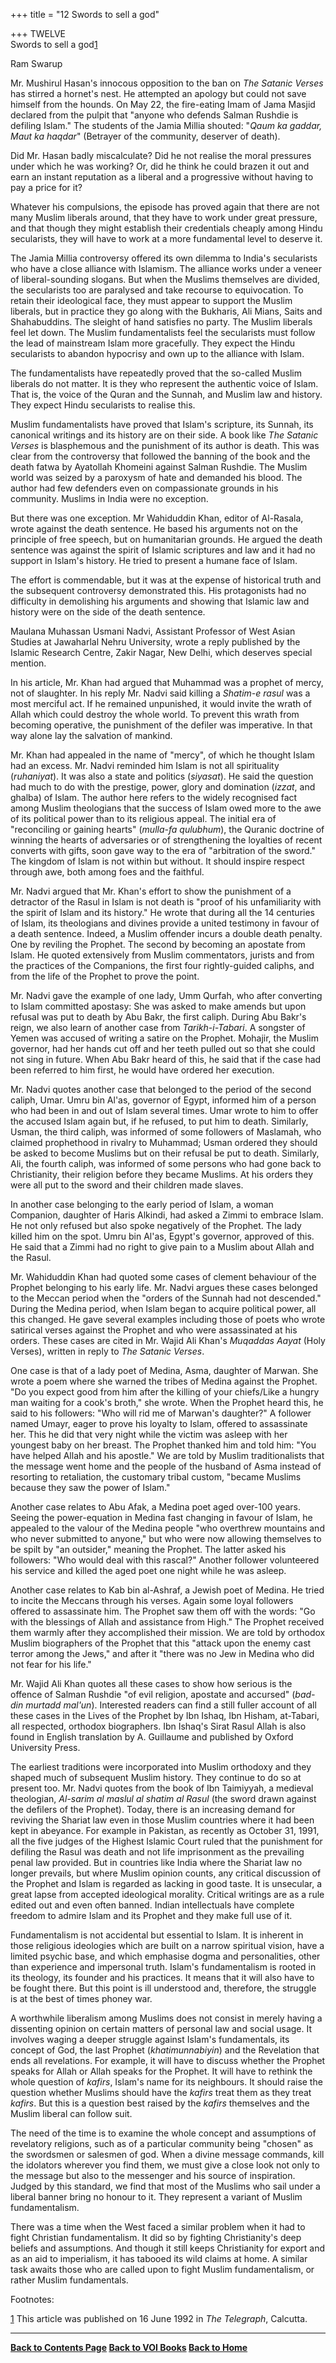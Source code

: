 +++
title = "12 Swords to sell a god"

+++
TWELVE  
Swords to sell a god[1](#1)

Ram Swarup

Mr. Mushirul Hasan's innocous opposition to the ban on *The Satanic
Verses* has stirred a hornet's nest. He attempted an apology but could
not save himself from the hounds. On May 22, the fire-eating Imam of
Jama Masjid declared from the pulpit that "anyone who defends Salman
Rushdie is defiling Islam." The students of the Jamia Millia shouted:
"*Qaum ka gaddar, Maut ka haqdar*" (Betrayer of the community, deserver
of death).

Did Mr. Hasan badly miscalculate? Did he not realise the moral pressures
under which he was working? Or, did he think he could brazen it out and
earn an instant reputation as a liberal and a progressive without having
to pay a price for it?

Whatever his compulsions, the episode has proved again that there are
not many Muslim liberals around, that they have to work under great
pressure, and that though they might establish their credentials cheaply
among Hindu secularists, they will have to work at a more fundamental
level to deserve it.

The Jamia Millia controversy offered its own dilemma to India's
secularists who have a close alliance with Islamism. The alliance works
under a veneer of liberal-sounding slogans. But when the Muslims
themselves are divided, the secularists too are paralysed and take
recourse to equivocation. To retain their ideological face, they must
appear to support the Muslim liberals, but in practice they go along
with the Bukharis, Ali Mians, Saits and Shahabuddins. The sleight of
hand satisfies no party. The Muslim liberals feel let down. The Muslim
fundamentalists feel the secularists must follow the lead of mainstream
Islam more gracefully. They expect the Hindu secularists to abandon
hypocrisy and own up to the alliance with Islam.

The fundamentalists have repeatedly proved that the so-called Muslim
liberals do not matter. It is they who represent the authentic voice of
Islam. That is, the voice of the Quran and the Sunnah, and Muslim law
and history. They expect Hindu secularists to realise this.

Muslim fundamentalists have proved that Islam's scripture, its Sunnah,
its canonical writings and its history are on their side. A book like
*The Satanic Verses* is blasphemous and the punishment of its author is
death. This was clear from the controversy that followed the banning of
the book and the death fatwa by Ayatollah Khomeini against Salman
Rushdie. The Muslim world was seized by a paroxysm of hate and demanded
his blood. The author had few defenders even on compassionate grounds in
his community. Muslims in India were no exception.

But there was one exception. Mr Wahiduddin Khan, editor of Al-Rasala,
wrote against the death sentence. He based his arguments not on the
principle of free speech, but on humanitarian grounds. He argued the
death sentence was against the spirit of Islamic scriptures and law and
it had no support in Islam's history. He tried to present a humane face
of Islam.

The effort is commendable, but it was at the expense of historical truth
and the subsequent controversy demonstrated this. His protagonists had
no difficulty in demolishing his arguments and showing that Islamic law
and history were on the side of the death sentence.

Maulana Muhassan Usmani Nadvi, Assistant Professor of West Asian Studies
at Jawaharlal Nehru University, wrote a reply published by the Islamic
Research Centre, Zakir Nagar, New Delhi, which deserves special mention.

In his article, Mr. Khan had argued that Muhammad was a prophet of
mercy, not of slaughter. In his reply Mr. Nadvi said killing a *Shatim-e
rasul* was a most merciful act. If he remained unpunished, it would
invite the wrath of Allah which could destroy the whole world. To
prevent this wrath from becoming operative, the punishment of the
defiler was imperative. In that way alone lay the salvation of mankind.

Mr. Khan had appealed in the name of "mercy", of which he thought Islam
had an excess. Mr. Nadvi reminded him Islam is not all spirituality
(*ruhaniyat*). It was also a state and politics (*siyasat*). He said the
question had much to do with the prestige, power, glory and domination
(*izzat*, and ghalba) of Islam. The author here refers to the widely
recognised fact among Muslim theologians that the success of Islam owed
more to the awe of its political power than to its religious appeal. The
initial era of "reconciling or gaining hearts" (*mulla-fa qulubhum*),
the Quranic doctrine of winning the hearts of adversaries or of
strengthening the loyalties of recent converts with gifts, soon gave way
to the era of "arbitration of the sword." The kingdom of Islam is not
within but without. It should inspire respect through awe, both among
foes and the faithful.

Mr. Nadvi argued that Mr. Khan's effort to show the punishment of a
detractor of the Rasul in Islam is not death is "proof of his
unfamiliarity with the spirit of Islam and its history." He wrote that
during all the 14 centuries of Islam, its theologians and divines
provide a united testimony in favour of a death sentence. Indeed, a
Muslim offender incurs a double death penalty. One by reviling the
Prophet. The second by becoming an apostate from Islam. He quoted
extensively from Muslim commentators, jurists and from the practices of
the Companions, the first four rightly-guided caliphs, and from the life
of the Prophet to prove the point.

Mr. Nadvi gave the example of one lady, Umm Qurfah, who after converting
to Islam committed apostasy: She was asked to make amends but upon
refusal was put to death by Abu Bakr, the first caliph. During Abu
Bakr's reign, we also learn of another case from *Tarikh-i-Tabari*. A
songster of Yemen was accused of writing a satire on the Prophet.
Mohajir, the Muslim governor, had her hands cut off and her teeth pulled
out so that she could not sing in future. When Abu Bakr heard of this,
he said that if the case had been referred to him first, he would have
ordered her execution.

Mr. Nadvi quotes another case that belonged to the period of the second
caliph, Umar. Umru bin Al'as, governor of Egypt, informed him of a
person who had been in and out of Islam several times. Umar wrote to him
to offer the accused Islam again but, if he refused, to put him to
death. Similarly, Usman, the third caliph, was informed of some
followers of Maslamah, who claimed prophethood in rivalry to Muhammad;
Usman ordered they should be asked to become Muslims but on their
refusal be put to death. Similarly, Ali, the fourth caliph, was informed
of some persons who had gone back to Christianity, their religion before
they became Muslims. At his orders they were all put to the sword and
their children made slaves.

In another case belonging to the early period of Islam, a woman
Companion, daughter of Haris Alkindi, had asked a Zimmi to embrace
Islam. He not only refused but also spoke negatively of the Prophet. The
lady killed him on the spot. Umru bin Al'as, Egypt's governor, approved
of this. He said that a Zimmi had no right to give pain to a Muslim
about Allah and the Rasul.

Mr. Wahiduddin Khan had quoted some cases of clement behaviour of the
Prophet belonging to his early life. Mr. Nadvi argues these cases
belonged to the Meccan period when the "orders of the Sunnah had not
descended." During the Medina period, when Islam began to acquire
political power, all this changed. He gave several examples including
those of poets who wrote satirical verses against the Prophet and who
were assassinated at his orders. These cases are cited in Mr. Wajid Ali
Khan's *Muqaddas Aayat* (Holy Verses), written in reply to *The Satanic
Verses*.

One case is that of a lady poet of Medina, Asma, daughter of Marwan. She
wrote a poem where she warned the tribes of Medina against the Prophet.
"Do you expect good from him after the killing of your chiefs/Like a
hungry man waiting for a cook's broth," she wrote. When the Prophet
heard this, he said to his followers: "Who will rid me of Marwan's
daughter?" A follower named Umayr, eager to prove his loyalty to Islam,
offered to assassinate her. This he did that very night while the victim
was asleep with her youngest baby on her breast. The Prophet thanked him
and told him: "You have helped Allah and his apostle." We are told by
Muslim traditionalists that the message went home and the people of the
husband of Asma instead of resorting to retaliation, the customary
tribal custom, "became Muslims because they saw the power of Islam."

Another case relates to Abu Afak, a Medina poet aged over-100 years.
Seeing the power-equation in Medina fast changing in favour of Islam, he
appealed to the valour of the Medina people "who overthrew mountains and
who never submitted to anyone," but who were now allowing themselves to
be spilt by "an outsider," meaning the Prophet. The latter asked his
followers: "Who would deal with this rascal?" Another follower
volunteered his service and killed the aged poet one night while he was
asleep.

Another case relates to Kab bin al-Ashraf, a Jewish poet of Medina. He
tried to incite the Meccans through his verses. Again some loyal
followers offered to assassinate him. The Prophet saw them off with the
words: "Go with the blessings of Allah and assistance from High." The
Prophet received them warmly after they accomplished their mission. We
are told by orthodox Muslim biographers of the Prophet that this "attack
upon the enemy cast terror among the Jews," and after it "there was no
Jew in Medina who did not fear for his life."

Mr. Wajid Ali Khan quotes all these cases to show how serious is the
offence of Salman Rushdie "of evil religion, apostate and accursed"
(*bad-din murtadd mal'un*). Interested readers can find a still fuller
account of all these cases in the Lives of the Prophet by Ibn Ishaq, Ibn
Hisham, at-Tabari, all respected, orthodox biographers. Ibn Ishaq's
Sirat Rasul Allah is also found in English translation by A. Guillaume
and published by Oxford University Press.

The earliest traditions were incorporated into Muslim orthodoxy and they
shaped much of subsequent Muslim history. They continue to do so at
present too. Mr. Nadvi quotes from the book of Ibn Taimiyyah, a medieval
theologian, *Al-sarim al maslul al shatim al Rasul* (the sword drawn
against the defilers of the Prophet). Today, there is an increasing
demand for reviving the Shariat law even in those Muslim countries where
it had been kept in abeyance. For example in Pakistan, as recently as
October 31, 1991, all the five judges of the Highest Islamic Court ruled
that the punishment for defiling the Rasul was death and not life
imprisonment as the prevailing penal law provided. But in countries like
India where the Shariat law no longer prevails, but where Muslim opinion
counts, any critical discussion of the Prophet and Islam is regarded as
lacking in good taste. It is unsecular, a great lapse from accepted
ideological morality. Critical writings are as a rule edited out and
even often banned. Indian intellectuals have complete freedom to admire
Islam and its Prophet and they make full use of it.

Fundamentalism is not accidental but essential to Islam. It is inherent
in those religious ideologies which are built on a narrow spiritual
vision, have a limited psychic base, and which emphasise dogma and
personalities, other than experience and impersonal truth. Islam's
fundamentalism is rooted in its theology, its founder and his practices.
It means that it will also have to be fought there. But this point is
ill understood and, therefore, the struggle is at the best of times
phoney war.

A worthwhile liberalism among Muslims does not consist in merely having
a dissenting opinion on certain matters of personal law and social
usage. It involves waging a deeper struggle against Islam's
fundamentals, its concept of God, the last Prophet (*khatimunnabiyin*)
and the Revelation that ends all revelations. For example, it will have
to discuss whether the Prophet speaks for Allah or Allah speaks for the
Prophet. It will have to rethink the whole question of *kafirs*, Islam's
name for its neighbours. It should raise the question whether Muslims
should have the *kafirs* treat them as they treat *kafirs*. But this is
a question best raised by the *kafirs* themselves and the Muslim liberal
can follow suit.

The need of the time is to examine the whole concept and assumptions of
revelatory religions, such as of a particular community being "chosen"
as the swordsmen or salesmen of god. When a divine message commands,
kill the idolators wherever you find them, we must give a close look not
only to the message but also to the messenger and his source of
inspiration. Judged by this standard, we find that most of the Muslims
who sail under a liberal banner bring no honour to it. They represent a
variant of Muslim fundamentalism.

There was a time when the West faced a similar problem when it had to
fight Christian fundamentalism. It did so by fighting Christianity's
deep beliefs and assumptions. And though it still keeps Christianity for
export and as an aid to imperialism, it has tabooed its wild claims at
home. A similar task awaits those who are called upon to fight Muslim
fundamentalism, or rather Muslim fundamentals.  

 

Footnotes:

 

[1](#1a) This article was published on 16 June 1992 in *The Telegraph*,
Calcutta.

 

 

------------------------------------------------------------------------

**[Back to Contents Page](index.htm)    [Back to VOI
Books](http://voiceofdharma.org/books)    [Back to
Home](http://voiceofdharma.org)**
